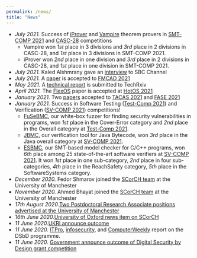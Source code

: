 ```yaml
---
permalink: /news/
title: "News"
---
```

- <em>July 2021.</em> Success of <a href="http://www.cs.man.ac.uk/~korovink/iprover/">iProver</a> and <a href="https://vprover.github.io/">Vampire</a> theorem provers in <a href="https://smt-comp.github.io/2021/">SMT-COMP 2021</a> and <a href="http://www.tptp.org/CASC/28/">CASC-28</a> competitions
	- Vampire won <em>1st</em> place in 3 divisions and <em>3rd</em> place in 2 divisions in CASC-28, and <em>1st</em> place in 3 divisions in SMT-COMP 2021.
	- iProver won <em>2nd</em> place in one division and <em>3rd</em> place in 2 divisions in CASC-28, and <em>1st</em> place in one division in SMT-COMP 2021.
- <em>July 2021.</em> Kaled Alshmrany gave an <a href="https://twitter.com/Kaloo14oodi/status/1415658114767015936">interview</a> to SBC Channel
- <em>July 2021.</em> A <a href="https://ora.ox.ac.uk/objects/uuid:7d5d94f7-23f0-46ba-a206-41e59fa7744a">paper</a> is accepted to <a href="https://fmcad.org/FMCAD21/">FMCAD 2021</a>
- <em>May 2021.</em> A <a href="https://www.techrxiv.org/articles/preprint/Towards_a_Hybrid_Approach_to_Protect_Against_Memory_Safety_Vulnerabilities/14680185">technical report</a> is submitted to TechRxiv
- <em>April 2021.</em> The <a href="https://sigops.org/s/conferences/hotos/2021/papers/hotos21-s05-lefeuvre.pdf">FlexOS</a> paper is accepted at <a href="https://sigops.org/s/conferences/hotos/2021/">HotOS 2021</a>
- <em>January 2021.</em> Two <a href="/publications">papers</a> accepted to <a href="https://etaps.org/2021/tacas">TACAS 2021</a> and <a href="https://etaps.org/2021/fase">FASE 2021</a>
- <em>January 2021.</em> Success in Software Testing (<a href="https://test-comp.sosy-lab.org/2021/">Test-Comp 2021</a>) and Verification (<a href="https://sv-comp.sosy-lab.org/2021/">SV-COMP 2021</a>) competitions! 
	- <a href="https://ssvlab.github.io/lucasccordeiro/papers/fase2021.pdf">FuSeBMC</a>, our white-box fuzzer for finding security vulnerabilities in programs, won <em>1st</em> place in the Cover-Error category and <em>2nd</em> place in the Overall category at <a href="https://test-comp.sosy-lab.org/2021/">Test-Comp 2021</a>. 
	- <a href="https://ssvlab.github.io/lucasccordeiro/papers/cav2018.pdf">JBMC</a>, our verification tool for Java Bytecode, won <em>3rd</em> place in the Java overall category at <a href="https://sv-comp.sosy-lab.org/2021/">SV-COMP 2021</a>. 
	- <a href="https://ssvlab.github.io/lucasccordeiro/papers/ase2018.pdf">ESBMC</a>, our SMT-based model checker for C/C++ programs, won <em>6th</em> place among 25 state-of-the-art software verifiers at <a href="https://sv-comp.sosy-lab.org/2021/">SV-COMP 2021</a>. It won <em>1st</em> place in one sub-category, <em>2nd</em> place in four sub-categories, <em>4th</em> place in the ReachSafety category, <em>5th</em> place in the SoftwareSystems category.
- <em>December 2020.</em> Fedor Shmarov joined the <a href="/team">SCorCH team</a> at the University of Manchester
- <em>November 2020.</em> Ahmed Bhayat joined the <a href="/team">SCorCH team</a> at the University of Manchester
- <em>17th August 2020.</em><a href="https://www.jobs.manchester.ac.uk/displayjob.aspx?jobid=18989">Two Postdoctoral Research Associate positions advertised at the University of Manchester</a>
- <em>16th June 2020.</em><a href="https://www.cs.ox.ac.uk/news/1820-full.html">University of Oxford news item on SCorCH</a>
- <em>11 June 2020.</em><a href="https://www.ukri.org/news/government-invests-10-million-to-help-make-future-technologies-more-secure/">UKRI announce outcome</a>
- <em>11 June 2020.</em> <a href="https://www.itpro.co.uk/security/cyber-security/356010/government-awards-ps10-million-to-cutting-edge-security-by-design">ITPro</a>, <a href="https://www.infosecurity-magazine.com/news/uk-government-fund-develop/">infosecurity</a>, and <a href="https://www.computerweekly.com/news/252484449/Government-to-fund-nine-advanced-security-projects">ComputerWeekly</a> report on the DSbD programme.
- <em>11 June 2020.</em> <a href="https://www.gov.uk/government/news/government-invests-10-million-to-help-make-future-technologies-more-secure">Government announce outcome of Digital Security by Design grant competition</a> 
